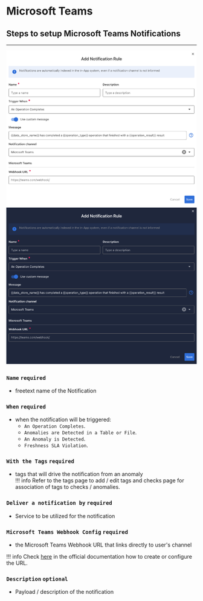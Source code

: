 # Microsoft Teams

## Steps to setup Microsoft Teams Notifications

---

![Screenshot](../../assets/notifications/services/microsoft-teams-notification-light.png#only-light)
![Screenshot](../../assets/notifications/services/microsoft-teams-notification-dark.png#only-dark)

### `Name` <spam id='required'>`required`</spam>

* freetext name of the Notification

### `When` <spam id='required'>`required`</spam>

* when the notification will be triggered:
    * `An Operation Completes`.
    * `Anomalies are Detected in a Table or File`.
    * `An Anomaly is Detected`.
    * `Freshness SLA Violation`.

### `With the Tags` <spam id='required'>`required`</spam>
* tags that will drive the notification from an anomaly   
!!! info
    Refer to the tags page to add / edit tags and checks page for association of tags to checks / anomalies.

### `Deliver a notification by` <spam id='required'>`required`</spam>
* Service to be utilized for the notification

### `Microsoft Teams Webhook Config` <spam id='required'>`required`</spam>
* the Microsoft Teams Webhook URL that links directly to user's channel

!!! info
     Check [here](https://learn.microsoft.com/en-us/microsoftteams/platform/webhooks-and-connectors/how-to/add-incoming-webhook) in the official documentation how to create or configure the URL.

### `Description` <spam id='required'>`optional`</spam>
* Payload / description of the notification
